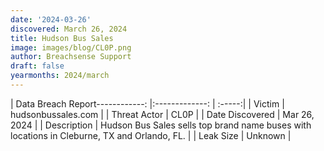 ```yaml
---
date: '2024-03-26'
discovered: March 26, 2024
title: Hudson Bus Sales
image: images/blog/CL0P.png
author: Breachsense Support
draft: false
yearmonths: 2024/march
---
```


| Data Breach Report------------:     |:-------------:    | :-----:|
| Victim      | hudsonbussales.com      | 
| Threat Actor      | CL0P      | 
| Date Discovered      | Mar 26, 2024      | 
| Description      | Hudson Bus Sales sells top brand name buses with locations in Cleburne, TX and Orlando, FL.      | 
| Leak Size      | Unknown      | 

